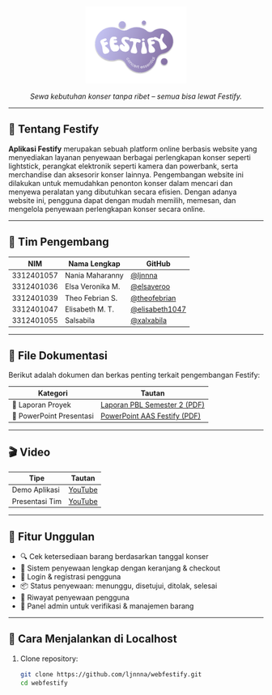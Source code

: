 <p align="center">
  <img src="https://github.com/ljnnna/webfestify/blob/main/public/images/logofestify.png?raw=true" alt="Logo Festify" width="200">
</p>

<p align="center"><i>Sewa kebutuhan konser tanpa ribet – semua bisa lewat Festify.</i></p>

---

## 📌 Tentang Festify

**Aplikasi Festify** merupakan sebuah platform online berbasis website yang menyediakan layanan penyewaan berbagai perlengkapan konser seperti lightstick, perangkat elektronik seperti kamera dan powerbank, serta merchandise dan aksesorir konser lainnya. Pengembangan website ini dilakukan untuk memudahkan penonton konser dalam mencari dan menyewa peralatan yang dibutuhkan secara efisien. Dengan adanya website ini, pengguna dapat dengan mudah memilih, memesan, dan mengelola penyewaan perlengkapan konser secara online. 

---

## 👥 Tim Pengembang

| NIM | Nama Lengkap | GitHub |
|-----|---------------|--------|
| 3312401057 | Nania Maharanny | [@ljnnna](https://github.com/ljnnna) |
| 3312401036 | Elsa Veronika M. | [@elsaveroo](https://github.com/elsaveroo) |
| 3312401039 | Theo Febrian S. | [@theofebrian](https://github.com/Kenma-ps) |
| 3312401047 | Elisabeth M. T. | [@elisabeth1047](https://github.com/elisabeth1047) |
| 3312401055 | Salsabila | [@xalxabila](https://github.com/xalxabila) |

---

## 📂 File Dokumentasi

Berikut adalah dokumen dan berkas penting terkait pengembangan Festify:

| Kategori | Tautan |
|----------|--------|
| 📄 Laporan Proyek | [Laporan PBL Semester 2 (PDF)](https://github.com/ljnnna/webfestify/blob/main/Laporan%20PBL%20Sem%202%20IF%20-%202025.pdf) |
| 💾 PowerPoint Presentasi | [PowerPoint AAS Festify (PDF)](https://github.com/ljnnna/webfestify/blob/main/Ppt%20Presentasi%20PBLIF-002%20Festify.pdf) |

---

## 🎬 Video

| Tipe | Tautan |
|------|--------|
| Demo Aplikasi | [YouTube](https://youtu.be/yatBjLxDLx8) |
| Presentasi Tim | [YouTube](https://youtu.be/atSsFnIRdi8) |

---

## 🔧 Fitur Unggulan

- 🔍 Cek ketersediaan barang berdasarkan tanggal konser
- 🛒 Sistem penyewaan lengkap dengan keranjang & checkout
- 👥 Login & registrasi pengguna
- 📦 Status penyewaan: menunggu, disetujui, ditolak, selesai
- 🧾 Riwayat penyewaan pengguna
- 👑 Panel admin untuk verifikasi & manajemen barang

---

## 🚀 Cara Menjalankan di Localhost

1. Clone repository:
   ```bash
   git clone https://github.com/ljnnna/webfestify.git
   cd webfestify
